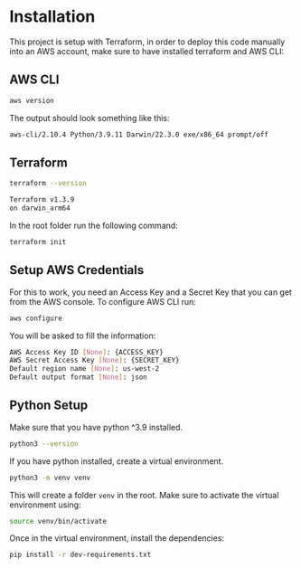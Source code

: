 # Installation

This project is setup with Terraform, in order to deploy this code manually into an AWS account, make sure to have installed terraform and AWS CLI:

## AWS CLI

```bash
aws version
```

The output should look something like this:

```bash
aws-cli/2.10.4 Python/3.9.11 Darwin/22.3.0 exe/x86_64 prompt/off
```

## Terraform

```bash
terraform --version
```

```bash
Terraform v1.3.9
on darwin_arm64
```

In the root folder run the following command:

```bash
terraform init
```

## Setup AWS Credentials

For this to work, you need an Access Key and a Secret Key that you can get from the AWS console. To configure AWS CLI run:

```bash
aws configure
```

You will be asked to fill the information:

```bash
AWS Access Key ID [None]: {ACCESS_KEY}
AWS Secret Access Key [None]: {SECRET_KEY}
Default region name [None]: us-west-2
Default output format [None]: json
```

## Python Setup

Make sure that you have python ^3.9 installed.

```bash
python3 --version
```

If you have python installed, create a virtual environment.

```bash
python3 -m venv venv
```

This will create a folder `venv` in the root. Make sure to activate the virtual environment using:

```bash
source venv/bin/activate
```

Once in the virtual environment, install the dependencies:

```bash
pip install -r dev-requirements.txt
```
